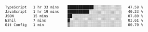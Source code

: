<!--START_SECTION:waka-->

```txt
TypeScript   1 hr 33 mins    ████████████░░░░░░░░░░░░░   47.58 %
JavaScript   1 hr 19 mins    ██████████░░░░░░░░░░░░░░░   40.23 %
JSON         15 mins         ██░░░░░░░░░░░░░░░░░░░░░░░   07.80 %
Ezhil        7 mins          █░░░░░░░░░░░░░░░░░░░░░░░░   03.61 %
Git Config   1 min           ▒░░░░░░░░░░░░░░░░░░░░░░░░   00.70 %
```

<!--END_SECTION:waka-->
